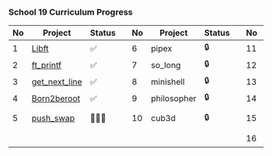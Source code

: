 ### School 19 Curriculum Progress
| No | Project                                                     | Status  |   | No | Project     | Status |   | No | Project          | Status |
|----|-------------------------------------------------------------|---------|---|----|-------------|--------|---|----|------------------|--------|
| 1  | [Libft](https://github.com/gt-serst/Libft)                  | ✅       |   | 6  | pipex                                           | 🔒   |   | 11 | CPP Modules      | 🔒     |
| 2  | [ft_printf](https://github.com/gt-serst/ft_printf)          | ✅       |   | 7  | so_long                                         | 🔒     |   | 12 | NetPractice      | 🔒     |
| 3  | [get_next_line](https://github.com/gt-serst/get_next_line)  | ✅       |   | 8  | minishell                                       | 🔒     |   | 13 | Inception        | 🔒     |
| 4  | [Born2beroot](https://github.com/gt-serst/Born2beroot)      | ✅       |   | 9  | philosopher                                           | 🔒     |   | 14 | ft_container     | 🔒     |
| 5  | [push_swap](https://github.com/gt-serst/push_swap)          | 🧑🏾‍💻  |   | 10 | cub3d       | 🔒     |   | 15 | webserv / ft_irc | 🔒     |
|    |                                                             |         |   |    |             |        |   | 16 | transcendence    | 🔒     |

